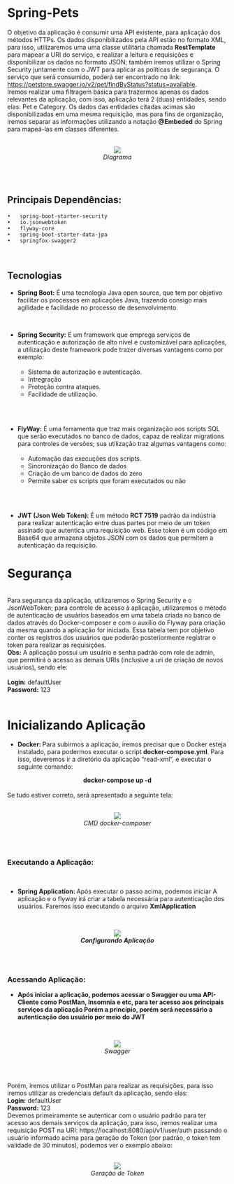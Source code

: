 # Spring-Pets
O objetivo da aplicação é consumir uma API existente, para aplicação dos métodos HTTPs. Os dados disponibilizados pela API estão no formato XML, para isso, utilizaremos uma uma classe utilitária chamada <b>RestTemplate</b> para mapear a URI do serviço, e realizar a leitura e requisições e disponibilizar os dados no formato JSON; também iremos utilizar o Spring Security juntamente com o JWT para aplicar as políticas de segurança.
O serviço que será consumido, poderá ser encontrado no 
link: https://petstore.swagger.io/v2/pet/findByStatus?status=available.
<br/>
Iremos realizar uma filtragem básica para trazermos apenas os dados relevantes da aplicação, com isso, aplicação terá 2 (duas) entidades, sendo elas: Pet e Category. 
Os dados das entidades citadas acimas são disponibilizadas em uma mesma requisição, mas para fins de organização, iremos separar as informações utilizando a notação <b>@Embeded</b> do Spring para mapeá-las em classes diferentes.<br/><br/>


<p align="center">
    <img src="https://user-images.githubusercontent.com/31626353/154784060-670b577a-a130-429f-890d-a7dba784e654.png" /><br/>
    <em>Diagrama</em>
</p>

<br/>
<br/>

## Principais Dependências:
    •	spring-boot-starter-security
    •	io.jsonwebtoken
    •	flyway-core
    •	spring-boot-starter-data-jpa
    •	springfox-swagger2

<br/>

## Tecnologias

<ul>
    <li><b>Spring Boot:</b> É uma tecnologia Java open source, que tem por objetivo 
        facilitar os processos em aplicações Java, trazendo consigo mais agilidade e facilidade no processo de desenvolvimento.</li>
</ul>

<br/>

<ul>
 <li><b>Spring Security:</b> É um framework que emprega serviços de autenticação e autorização 
de alto nível e customizável para aplicações, a utilização deste framework pode trazer
diversas vantagens como por exemplo:<br/>
      <ul><br/>
     <li>Sistema de autorização e autenticação.</li>
     <li>Intregração</li>
     <li>Proteção contra ataques.</li>
      <li>Facilidade de utilização.</li>
 </ul>
</li>
 </ul>
 
<br/>
<br/>


<ul>
 <li><b>FlyWay:</b> É uma ferramenta que traz mais organização aos scripts SQL que serão executados no banco de dados, capaz de realizar migrations para controles de versões; sua utilização traz algumas vantagens como:
      <ul><br/>
     <li>Automação das execuções dos scripts.</li>
     <li>Sincronização do Banco de dados</li>
     <li>Criação de um banco de dados do zero</li>
      <li>Permite saber os scripts que foram executados ou não</li>
 </ul>
</li>
 </ul>

<br/>
<br/>

<ul>
    <li><b>JWT (Json Web Token): </b> É um método <b>RCT 7519</b> padrão da indústria para realizar autenticação entre duas partes por meio de um token assinado que autentica uma requisição web. Esse token é um código em Base64 que armazena objetos JSON com os dados que permitem a autenticação da requisição.</li>
</ul>



# Segurança
<br/>
Para segurança da aplicação, utilizaremos o Spring Security e o JsonWebToken; para controle de acesso à aplicação, utilizaremos o método de autenticação de usuários baseados em uma tabela criada no banco de dados através do Docker-composer e com o auxílio do Flyway para criação da mesma quando a aplicação for iniciada. Essa tabela tem por objetivo conter os registros dos usuários que poderão posteriormente registrar o token para realizar as requisições.
<br/>
<b>Obs:</b> A aplicação possui um usuário e senha padrão com role de admin, que permitirá o acesso as demais URIs (inclusive a uri de criação de novos usuários), sendo ele:<br/>
<br/>
<b>Login:</b> defaultUser<br/>
<b>Password:</b> 123

<br/>

<br/>


# Inicializando Aplicação


<ul>
    <li><b>Docker: </b> Para subirmos a aplicação, iremos precisar que o Docker esteja instalado, para podermos executar o script <b>docker-compose.yml</b>. Para isso, deveremos ir a diretório da aplicação “read-xml”, e executar o seguinte comando:</li>
</ul>


<div align="center">
    <b> docker-compose up -d</b>
</div>
<br/>
Se tudo estiver correto, será apresentado a seguinte tela:
<br/>
<br />

<p align="center">
    <img src="https://user-images.githubusercontent.com/31626353/154786559-431c9bc2-fdca-450b-b0e8-e3079b4d7607.png" /><br/>
    <em>CMD docker-composer</em>
</p>
<br/>
<br/>

### Executando a Aplicação:

<br/>

<ul>
    <li><b>Spring Application: </b> Após executar o passo acima, podemos iniciar A aplicação e o flyway irá criar a tabela necessária para autenticação dos usuários. Faremos isso executando o arquivo <b>XmlApplication</b</li>
</ul>
<br/>
        
   <p align="center">
         <img src="https://user-images.githubusercontent.com/31626353/154786826-0a06c24e-a2b2-4c9e-848f-bcf33cbbbb0f.png" /><br/>
         <em>Configurando Aplicação</em>
    </p>     

<br/>    
<br/>    

        
### Acessando Aplicação:
     
        
<ul>
    <li> Após iniciar a aplicação, podemos acessar o Swagger ou uma API-Cliente como PostMan, Insomnia e etc, para ter acesso aos principais serviços da aplicação Porém a princípio, porém será necessário a autenticação dos usuário por meio do JWT</b></li>
</ul>
<br/>
<p align="center">
         <img src="https://user-images.githubusercontent.com/31626353/154786944-36f204c0-2e95-4571-9225-8bcc3772ad87.png" /><br/>
         <em>Swagger</em>
    </p>    
        
<br/>
</br>

Porém, iremos utilizar o PostMan para realizar as requisições, para isso iremos utilizar as credenciais default da aplicação, sendo elas: <br/>
<b>Login:</b> defaultUser<br/>
<b>Password:</b> 123 <br/>
Devemos primeiramente se autenticar com o usuário padrão para ter acesso aos demais serviços da aplicação, para isso, iremos realizar uma requisição POST na URI: https://localhost:8080/api/v1/user/auth passando o usuário informado acima para geração do Token (por padrão, o token tem validade de 30 minutos), podemos ver o exemplo abaixo:
<br/>
<br/>

<p align="center">
         <img src="https://user-images.githubusercontent.com/31626353/154787105-1f86e3c4-29c8-4fdc-b6a2-b1d2034a8925.png" /><br/>
         <em>Geração de Token</em>
    </p>    
        

        
